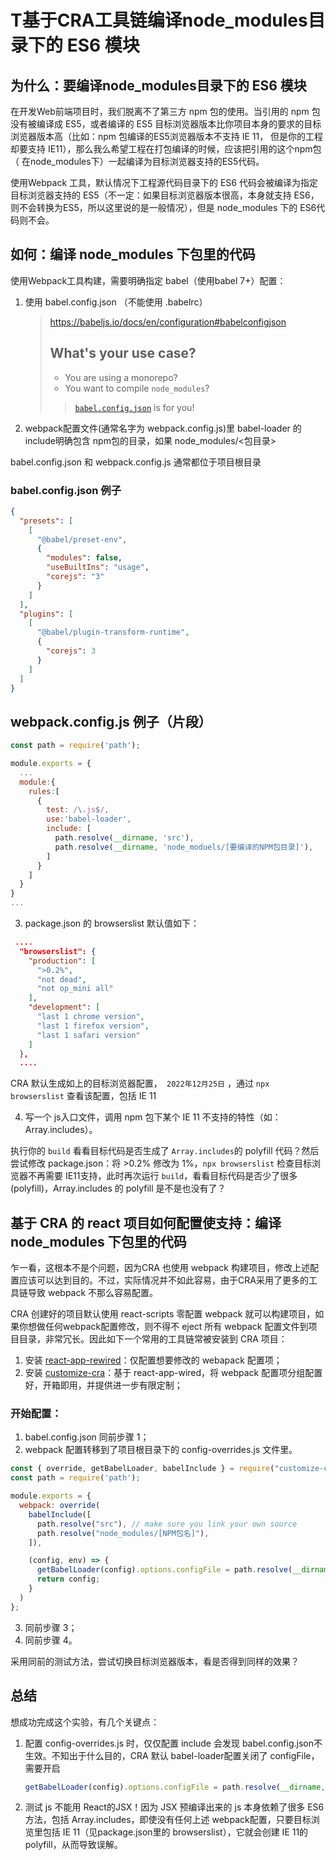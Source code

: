 # T基于CRA工具链编译node_modules目录下的 ES6 模块

## 为什么：要编译node_modules目录下的 ES6 模块

在开发Web前端项目时，我们脱离不了第三方 npm 包的使用。当引用的 npm 包没有被编译成 ES5，或者编译的 ES5 目标浏览器版本比你项目本身的要求的目标浏览器版本高（比如：npm 包编译的ES5浏览器版本不支持 IE 11， 但是你的工程却要支持 IE11），那么我么希望工程在打包编译的时候，应该把引用的这个npm包（ 在node_modules下）一起编译为目标浏览器支持的ES5代码。

使用Webpack 工具，默认情况下工程源代码目录下的 ES6 代码会被编译为指定目标浏览器支持的 ES5（不一定：如果目标浏览器版本很高，本身就支持 ES6，则不会转换为ES5，所以这里说的是一般情况），但是 node_modules 下的 ES6代码则不会。

## 如何：编译 node_modules 下包里的代码

使用Webpack工具构建，需要明确指定 babel（使用babel 7+）配置：

1. 使用 babel.config.json （不能使用 .babelrc）

   > https://babeljs.io/docs/en/configuration#babelconfigjson  
   >
   > ## What's your use case?
   >
   > - You are using a monorepo?
   > - You want to compile `node_modules`?
   >
   > > [`babel.config.json`](https://babeljs.io/docs/en/configuration#babelconfigjson) is for you!

2. webpack配置文件(通常名字为 webpack.config.js)里 babel-loader 的include明确包含 npm包的目录，如果 node_modules/<包目录>

babel.config.json 和 webpack.config.js 通常都位于项目根目录

### babel.config.json 例子

```json
{
  "presets": [
    [
      "@babel/preset-env",
      {
        "modules": false,
        "useBuiltIns": "usage",
        "corejs": "3"
      }
    ]
  ],
  "plugins": [
    [
      "@babel/plugin-transform-runtime",
      {
        "corejs": 3
      }
    ]
  ]
}
```



## webpack.config.js 例子（片段）

```js
const path = require('path');

module.exports = {
  ...
  module:{
    rules:[
      {
        test: /\.js$/,
        use:'babel-loader',
        include: [
          path.resolve(__dirname, 'src'),
          path.resolve(__dirname, 'node_moduels/[要编译的NPM包目录]'),
        ]
      }
    ]
  }
}
...
```

3. package.json 的 browserslist 默认值如下：

```json
 ....
  "browserslist": {
    "production": [
      ">0.2%",
      "not dead",
      "not op_mini all"
    ],
    "development": [
      "last 1 chrome version",
      "last 1 firefox version",
      "last 1 safari version"
    ]
  },
  ....
```

CRA 默认生成如上的目标浏览器配置，` 2022年12月25日` ，通过 `npx browserslist` 查看该配置，包括 IE 11

4. 写一个 js入口文件，调用 npm 包下某个 IE 11 不支持的特性（如：Array.includes）。

执行你的 `build` 看看目标代码是否生成了 `Array.includes`的 polyfill 代码？然后尝试修改 package.json：将 >0.2% 修改为 1%，`npx browserslist` 检查目标浏览器不再需要 IE11支持，此时再次运行 `build`，看看目标代码是否少了很多(polyfill)，Array.includes 的 polyfill 是不是也没有了？

## 基于 CRA 的 react 项目如何配置使支持：编译node_modules 下包里的代码

乍一看，这根本不是个问题，因为CRA 也使用 webpack 构建项目，修改上述配置应该可以达到目的。不过，实际情况并不如此容易，由于CRA采用了更多的工具链导致 webpack 不那么容易配置。

CRA 创建好的项目默认使用 react-scripts 零配置 webpack 就可以构建项目，如果你想做任何webpack配置修改，则不得不 eject 所有 webpack 配置文件到项目目录，非常冗长。因此如下一个常用的工具链常被安装到 CRA 项目：

1. 安装 [react-app-rewired](https://www.npmjs.com/package/react-app-rewired)：仅配置想要修改的 webapack 配置项；
2. 安装  [customize-cra](https://www.npmjs.com/package/customize-cra)：基于 react-app-wired，将 webpack 配置项分组配置好，开箱即用，并提供进一步有限定制；

### 开始配置：

1. babel.config.json 同前步骤 1；
2. webpack 配置转移到了项目根目录下的 config-overrides.js 文件里。

```js
const { override, getBabelLoader, babelInclude } = require("customize-cra");
const path = require('path');

module.exports = {
  webpack: override(
    babelInclude([
      path.resolve("src"), // make sure you link your own source
      path.resolve("node_modules/[NPM包名]"),
    ]),

    (config, env) => {
      getBabelLoader(config).options.configFile = path.resolve(__dirname, "babel.config.json");
      return config;
    }
  )
};
```
3. 同前步骤 3；
4. 同前步骤 4。

采用同前的测试方法，尝试切换目标浏览器版本，看是否得到同样的效果？

## 总结

想成功完成这个实验，有几个关键点：

1. 配置 config-overrides.js 时，仅仅配置 include 会发现 babel.config.json不生效。不知出于什么目的，CRA 默认 babel-loader配置关闭了 configFile，需要开启 

   ```js
   getBabelLoader(config).options.configFile = path.resolve(__dirname, "babel.config.json");
   ```
   
2. 测试 js 不能用 React的JSX！因为 JSX 预编译出来的 js 本身依赖了很多 ES6 方法，包括 Array.includes，即使没有任何上述 webpack配置，只要目标浏览里包括 IE 11（见package.json里的 browserslist），它就会创建 IE 11的polyfill，从而导致误解。
